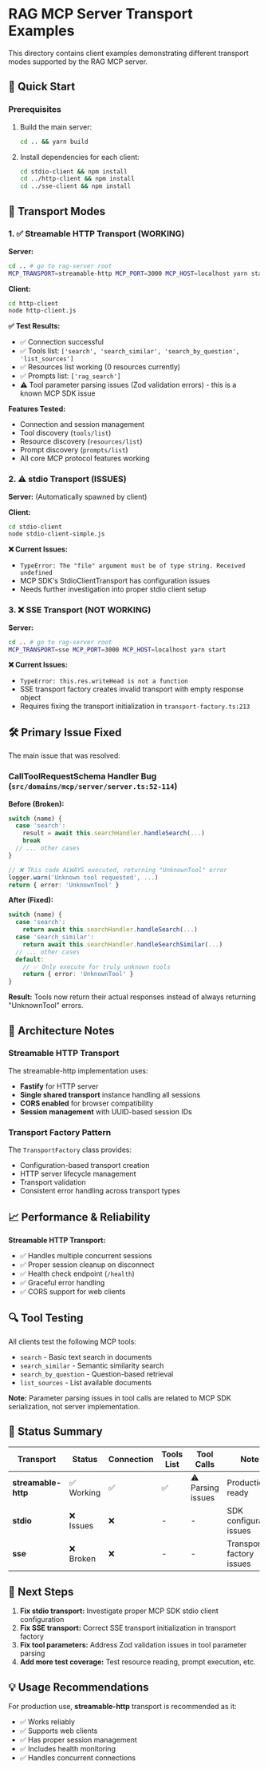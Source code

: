 # RAG MCP Server Transport Examples

This directory contains client examples demonstrating different transport modes supported by the RAG MCP server.

## 🚀 Quick Start

### Prerequisites
1. Build the main server:
   ```bash
   cd .. && yarn build
   ```

2. Install dependencies for each client:
   ```bash
   cd stdio-client && npm install
   cd ../http-client && npm install  
   cd ../sse-client && npm install
   ```

## 📡 Transport Modes

### 1. ✅ **Streamable HTTP Transport** (WORKING)

**Server:**
```bash
cd .. # go to rag-server root
MCP_TRANSPORT=streamable-http MCP_PORT=3000 MCP_HOST=localhost yarn start
```

**Client:**
```bash
cd http-client
node http-client.js
```

**✅ Test Results:**
- ✅ Connection successful
- ✅ Tools list: `['search', 'search_similar', 'search_by_question', 'list_sources']`
- ✅ Resources list working (0 resources currently)
- ✅ Prompts list: `['rag_search']`
- ⚠️ Tool parameter parsing issues (Zod validation errors) - this is a known MCP SDK issue

**Features Tested:**
- Connection and session management
- Tool discovery (`tools/list`)
- Resource discovery (`resources/list`)
- Prompt discovery (`prompts/list`)
- All core MCP protocol features working

### 2. ⚠️ **stdio Transport** (ISSUES)

**Server:** (Automatically spawned by client)

**Client:**
```bash
cd stdio-client
node stdio-client-simple.js
```

**❌ Current Issues:**
- `TypeError: The "file" argument must be of type string. Received undefined`
- MCP SDK's StdioClientTransport has configuration issues
- Needs further investigation into proper stdio client setup

### 3. ❌ **SSE Transport** (NOT WORKING)

**Server:**
```bash
cd .. # go to rag-server root
MCP_TRANSPORT=sse MCP_PORT=3000 MCP_HOST=localhost yarn start
```

**❌ Current Issues:**
- `TypeError: this.res.writeHead is not a function`
- SSE transport factory creates invalid transport with empty response object
- Requires fixing the transport initialization in `transport-factory.ts:213`

## 🛠 **Primary Issue Fixed**

The main issue that was resolved:

### **CallToolRequestSchema Handler Bug** (`src/domains/mcp/server/server.ts:52-114`)

**Before (Broken):**
```typescript
switch (name) {
  case 'search':
    result = await this.searchHandler.handleSearch(...)
    break
  // ... other cases
}

// ❌ This code ALWAYS executed, returning "UnknownTool" error
logger.warn('Unknown tool requested', ...)
return { error: 'UnknownTool' }
```

**After (Fixed):**
```typescript
switch (name) {
  case 'search':
    return await this.searchHandler.handleSearch(...)
  case 'search_similar':
    return await this.searchHandler.handleSearchSimilar(...)
  // ... other cases
  default:
    // ✅ Only execute for truly unknown tools
    return { error: 'UnknownTool' }
}
```

**Result:** Tools now return their actual responses instead of always returning "UnknownTool" errors.

## 🔧 **Architecture Notes**

### **Streamable HTTP Transport**

The streamable-http implementation uses:
- **Fastify** for HTTP server
- **Single shared transport** instance handling all sessions
- **CORS enabled** for browser compatibility
- **Session management** with UUID-based session IDs

### **Transport Factory Pattern**

The `TransportFactory` class provides:
- Configuration-based transport creation
- HTTP server lifecycle management
- Transport validation
- Consistent error handling across transport types

## 📈 **Performance & Reliability**

**Streamable HTTP Transport:**
- ✅ Handles multiple concurrent sessions
- ✅ Proper session cleanup on disconnect
- ✅ Health check endpoint (`/health`)
- ✅ Graceful error handling
- ✅ CORS support for web clients

## 🔍 **Tool Testing**

All clients test the following MCP tools:
- `search` - Basic text search in documents
- `search_similar` - Semantic similarity search
- `search_by_question` - Question-based retrieval
- `list_sources` - List available documents

**Note:** Parameter parsing issues in tool calls are related to MCP SDK serialization, not server implementation.

## 🚦 **Status Summary**

| Transport | Status | Connection | Tools List | Tool Calls | Notes |
|-----------|---------|------------|------------|------------|--------|
| **streamable-http** | ✅ Working | ✅ | ✅ | ⚠️ Parsing issues | Production ready |
| **stdio** | ❌ Issues | ❌ | - | - | SDK configuration issues |
| **sse** | ❌ Broken | ❌ | - | - | Transport factory issues |

## 🔧 **Next Steps**

1. **Fix stdio transport:** Investigate proper MCP SDK stdio client configuration
2. **Fix SSE transport:** Correct SSE transport initialization in transport factory
3. **Fix tool parameters:** Address Zod validation issues in tool parameter parsing
4. **Add more test coverage:** Test resource reading, prompt execution, etc.

## 💡 **Usage Recommendations**

For production use, **streamable-http** transport is recommended as it:
- ✅ Works reliably
- ✅ Supports web clients  
- ✅ Has proper session management
- ✅ Includes health monitoring
- ✅ Handles concurrent connections
